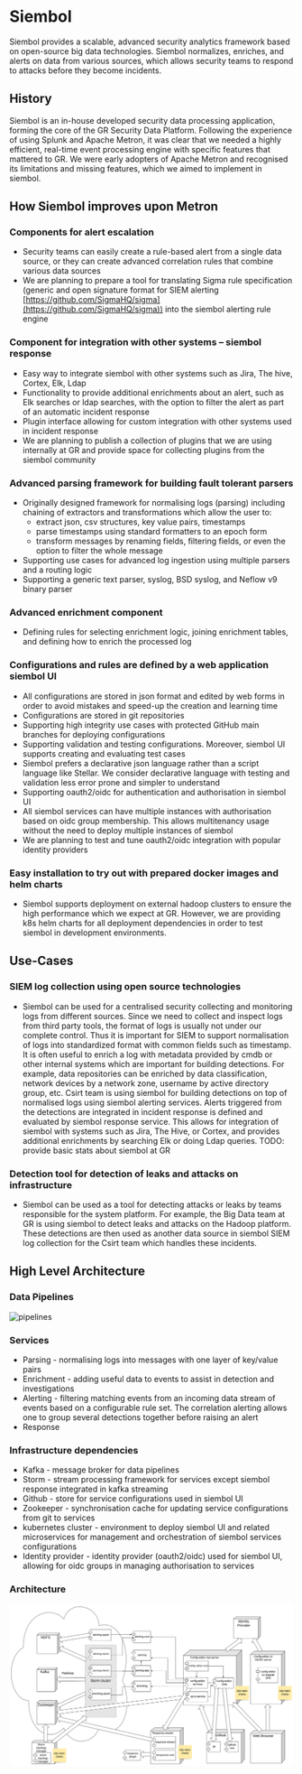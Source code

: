 # Siembol
Siembol provides a scalable, advanced security analytics framework based on open-source big data technologies. Siembol normalizes, enriches, and alerts on data from various sources, which allows security teams to respond to attacks before they become incidents.
## History
Siembol is an in-house developed security data processing application, forming the core of the GR Security Data Platform. Following the experience of using Splunk and Apache Metron, it was clear that we needed a highly efficient, real-time event processing engine with specific features that mattered to GR. We were early adopters of Apache Metron and recognised its limitations and missing features, which we aimed to implement in siembol. 
## How Siembol improves upon Metron
### Components for alert escalation
- Security teams can easily create a rule-based alert from a single data source, or they can create advanced correlation rules that combine various data sources
- We are planning to prepare a tool for translating Sigma rule specification (generic and open signature format for SIEM alerting [https://github.com/SigmaHQ/sigma](https://github.com/SigmaHQ/sigma)) into the siembol alerting rule engine
### Component for integration with other systems – siembol response
- Easy way to integrate siembol with other systems such as Jira, The hive, Cortex, Elk, Ldap
- Functionality to provide additional enrichments about an alert, such as Elk searches or ldap searches, with the option to filter the alert as part of an automatic incident response
- Plugin interface allowing for custom integration with other systems used in incident response
- We are planning to publish a collection of plugins that we are using internally at GR and provide space for collecting plugins from the siembol community
### Advanced parsing framework for building fault tolerant parsers
- Originally designed framework for normalising logs (parsing) including chaining of extractors and transformations which allow the user to: 
   - extract json, csv structures, key value pairs, timestamps 
   - parse timestamps using standard formatters to an epoch form 
   - transform messages by renaming fields, filtering fields, or even the option to filter the whole message
- Supporting use cases for advanced log ingestion using multiple parsers and a routing logic
- Supporting a generic text parser, syslog, BSD syslog, and Neflow v9 binary parser
### Advanced enrichment component
- Defining rules for selecting enrichment logic, joining enrichment tables, and defining how to enrich the processed log

### Configurations and rules are defined by a web application siembol UI
- All configurations are stored in json format and edited by web forms in order to avoid mistakes and speed-up the creation and learning time
- Configurations are stored in git repositories
- Supporting high integrity use cases with protected GitHub main branches for deploying configurations
- Supporting validation and testing configurations. Moreover, siembol UI supports creating and evaluating test cases
- Siembol prefers a declarative json language rather than a script language like Stellar. We consider declarative language with testing and validation less error prone and simpler to understand
- Supporting oauth2/oidc  for authentication and authorisation in siembol UI
- All siembol services can have multiple instances with authorisation based on oidc group membership. This allows multitenancy usage without the need to deploy multiple instances of siembol
- We are planning to test and tune oauth2/oidc integration with popular identity providers
### Easy installation to try out with prepared docker images and helm charts
- Siembol supports deployment on external hadoop clusters to ensure the high performance which we expect at GR. However, we are providing k8s helm charts for all deployment dependencies in order to test siembol in development environments.
## Use-Cases
### SIEM log collection using open source technologies
- Siembol can be used for a centralised security collecting and monitoring logs from different sources. Since we need to collect and inspect logs from third party tools, the format of logs is usually not under our complete control. Thus it is important for SIEM to support normalisation of logs into standardized format with common fields such as timestamp. It is often useful to enrich a log with metadata provided by cmdb or other internal systems which are important for building detections. For example, data repositories can be enriched by data classification, network devices by a network zone, username by active directory group, etc. Csirt team is using siembol for building detections on top of normalised logs using siembol alerting services. Alerts triggered from the detections are integrated in incident response is defined and evaluated by siembol response service. This allows for integration of siembol with systems such as Jira, The Hive, or Cortex, and provides additional enrichments by searching Elk or doing Ldap queries. TODO: provide basic stats about siembol at GR
### Detection tool for detection of leaks and attacks on infrastructure
- Siembol can be used as a tool for detecting attacks or leaks by teams responsible for the system platform. For example, the Big Data team at GR is using siembol to detect leaks and attacks on the Hadoop platform. These detections are then used as another data source in siembol SIEM log collection for the Csirt team which handles these incidents.
## High Level Architecture
### Data Pipelines
![pipelines](images/pipelines.svg)
### Services
- Parsing - normalising logs into messages with one layer of key/value pairs
- Enrichment - adding useful data to events to assist in detection and investigations
- Alerting - filtering matching events from an incoming data stream of events based on a configurable rule set. The correlation alerting allows one to group several detections together before raising an alert
- Response
### Infrastructure dependencies
- Kafka - message broker for data pipelines
- Storm - stream processing framework for services except siembol response integrated in kafka streaming
- Github - store for service configurations used in siembol UI
- Zookeeper - synchronisation cache for updating service configurations from git to services
- kubernetes cluster - environment to deploy siembol UI and related microservices for management and orchestration of siembol services configurations 
- Identity provider - identity provider (oauth2/oidc) used for siembol UI, allowing for oidc groups in managing authorisation to services
### Architecture
![pipelines](images/architecture.svg)
